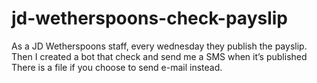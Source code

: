 # jd-wetherspoons-check-payslip
As a JD Wetherspoons staff, every wednesday they publish the payslip. Then I created a bot that check and send me a SMS when it’s published
There is a file if you choose to send e-mail instead.
